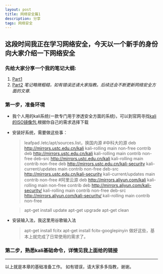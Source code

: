 ```yaml
---
layout: post
title: 网络安全篇1
description: 分享
tags: 网络安全
---
```




## 这段时间我正在学习网络安全，今天以一个新手的身份向大家介绍一下**网络安全**

### 先给大家分享一个我的笔记大纲:
1. [Part1](http://note.youdao.com/noteshare?id=d6c8b8e779f37cd06d5b053490812cd1)
2. [Part2](http://note.youdao.com/noteshare?id=940080c5b3e40ea0854746f5e313bcd6)
*笔记略微粗糙，如有错误还请大家指教。后续还会不断更新网络安全方面的文章.*


### 第一步，准备环境
* 我个人用的kali系统(一款专门用于渗透安全方面的系统)，可以到官网寻找[kali的ISO镜像包](https://www.kali.org/downloads/),根据你自己的需求选择下载
* 安装好系统，需要做这些事：
    > leafpad /etc/apt/sources.list，换国内源
        #中科大的源
        deb http://mirrors.ustc.edu.cn/kali kali-rolling main non-free contrib
        deb http://mirrors.ustc.edu.cn/kali kali-rolling main contrib non-free
        deb-src http://mirrors.ustc.edu.cn/kali kali-rolling main contrib non-free
        deb http://mirrors.ustc.edu.cn/kali-security kali-current/updates main contrib non-free
        deb-src http://mirrors.ustc.edu.cn/kali-security kali-current/updates main contrib non-free
        #阿里云源
        deb http://mirrors.aliyun.com/kali kali-rolling main non-free contrib
        deb http://mirrors.aliyun.com/kali-security/ kali-rolling main contrib non-free
        deb-src http://mirrors.aliyun.com/kali-security/ kali-rolling main contrib non-free
    
    > apt-get install update
    > apt-get upgrade
    > apt-get clean

* 安装输入法，我这里用谷歌输入法
    > apt-get install fcitx
    > apt-get install fcitx-googlepinyin
    做好这些，基本上就完成了日常使用的需求了。


### 第二步，熟悉kali基础命令，详情见我上面给的链接

- - - - - - -

以上就是本章的基础准备工作。
如有错误，请大家多多指教，谢谢。






